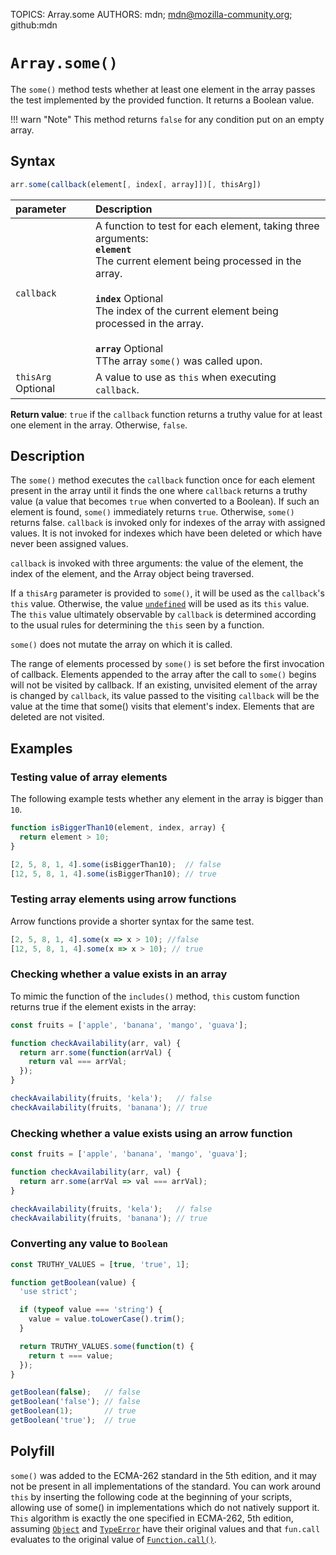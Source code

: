 TOPICS: Array.some
AUTHORS: mdn; mdn@mozilla-community.org; github:mdn

# `Array.some()`

The `some()` method tests whether at least one element in the array passes the test implemented by
the provided function. It returns a Boolean value.

!!! warn "Note"
    This method returns `false` for any condition put on an empty array.

## Syntax

```javascript
arr.some(callback(element[, index[, array]])[, thisArg])
```

| parameter | Description |
| :-- | :-- |
| `callback` | A function to test for each element, taking three arguments:<br>**`element`**<br>The current element being processed in the array.<br><br>**`index`** Optional<br>The index of the current element being processed in the array.<br><br>**`array`** Optional<br>TThe array `some()` was called upon.
| `thisArg` Optional | A value to use as `this` when executing `callback`. |

**Return value**: `true` if the `callback` function returns a truthy value for at least one element
in the array. Otherwise, `false`.

## Description

The `some()` method executes the `callback` function once for each element present in the array
until it finds the one where `callback` returns a truthy value (a value that becomes `true` when
converted to a Boolean). If such an element is found, `some()` immediately returns `true`. Otherwise,
`some()` returns false. `callback` is invoked only for indexes of the array with assigned values.
It is not invoked for indexes which have been deleted or which have never been assigned values.

`callback` is invoked with three arguments: the value of the element, the index of the element,
and the Array object being traversed.

If a `thisArg` parameter is provided to `some()`, it will be used as the `callback`'s `this` value.
Otherwise, the value [`undefined`](/en/webfrontend/undefined) will be used as its `this` value.
The `this` value ultimately observable by `callback` is determined according to the usual rules
for determining the `this` seen by a function.

`some()` does not mutate the array on which it is called.

The range of elements processed by `some()` is set before the first invocation of callback.
Elements appended to the array after the call to `some()` begins will not be visited by callback.
If an existing, unvisited element of the array is changed by `callback`, its value passed to the
visiting `callback` will be the value at the time that some() visits that element's index.
Elements that are deleted are not visited.

## Examples

### Testing value of array elements

The following example tests whether any element in the array is bigger than `10`.

```javascript
function isBiggerThan10(element, index, array) {
  return element > 10;
}

[2, 5, 8, 1, 4].some(isBiggerThan10);  // false
[12, 5, 8, 1, 4].some(isBiggerThan10); // true
```

### Testing array elements using arrow functions

Arrow functions provide a shorter syntax for the same test.

```javascript
[2, 5, 8, 1, 4].some(x => x > 10); //false
[12, 5, 8, 1, 4].some(x => x > 10); // true
```

### Checking whether a value exists in an array

To mimic the function of the `includes()` method, `this` custom function returns true if the element
exists in the array:

```javascript
const fruits = ['apple', 'banana', 'mango', 'guava'];

function checkAvailability(arr, val) {
  return arr.some(function(arrVal) {
    return val === arrVal;
  });
}

checkAvailability(fruits, 'kela');   // false
checkAvailability(fruits, 'banana'); // true
```

### Checking whether a value exists using an arrow function

```javascript
const fruits = ['apple', 'banana', 'mango', 'guava'];

function checkAvailability(arr, val) {
  return arr.some(arrVal => val === arrVal);
}

checkAvailability(fruits, 'kela');   // false
checkAvailability(fruits, 'banana'); // true
```

### Converting any value to `Boolean`

```javascript
const TRUTHY_VALUES = [true, 'true', 1];

function getBoolean(value) {
  'use strict';

  if (typeof value === 'string') {
    value = value.toLowerCase().trim();
  }

  return TRUTHY_VALUES.some(function(t) {
    return t === value;
  });
}

getBoolean(false);   // false
getBoolean('false'); // false
getBoolean(1);       // true
getBoolean('true');  // true
```

## Polyfill

`some()` was added to the ECMA-262 standard in the 5th edition, and it may not be present in all
implementations of the standard. You can work around `this` by inserting the following code at the
beginning of your scripts, allowing use of some() in implementations which do not natively support
it. `This` algorithm is exactly the one specified in ECMA-262, 5th edition, assuming [`Object`](/en/webfrontend/Object)
and [`TypeError`](/en/webfrontend/TypeError) have their original values and that `fun.call`
evaluates to the original value of [`Function.call()`](/en/webfrontend/Function.call).
